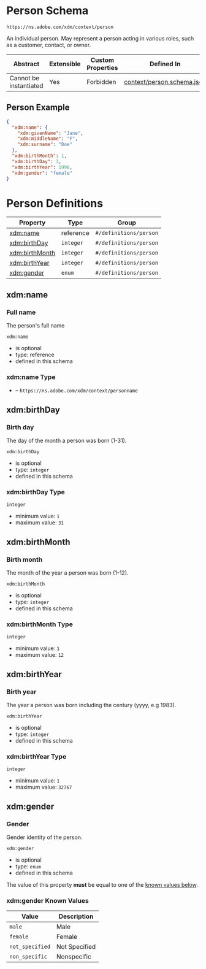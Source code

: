 ---
---

# Person Schema

```
https://ns.adobe.com/xdm/context/person
```

An individual person. May represent a person acting in various roles, such as a customer, contact, or owner.

| Abstract | Extensible | Custom Properties | Defined In |
|----------|------------|-------------------|------------|
| Cannot be instantiated | Yes | Forbidden | [context/person.schema.json](context/person.schema.json) |

## Person Example
```json
{
  "xdm:name": {
    "xdm:givenName": "Jane",
    "xdm:middleName": "F",
    "xdm:surname": "Doe"
  },
  "xdm:birthMonth": 1,
  "xdm:birthDay": 3,
  "xdm:birthYear": 1996,
  "xdm:gender": "female"
}
```

# Person Definitions

| Property | Type | Group |
|----------|------|-------|
| [xdm:name](#xdm:name) | reference | `#/definitions/person` |
| [xdm:birthDay](#xdm:birthDay) | `integer` | `#/definitions/person` |
| [xdm:birthMonth](#xdm:birthMonth) | `integer` | `#/definitions/person` |
| [xdm:birthYear](#xdm:birthYear) | `integer` | `#/definitions/person` |
| [xdm:gender](#xdm:gender) | `enum` | `#/definitions/person` |

## xdm:name
### Full name

The person&#39;s full name

`xdm:name`
* is optional
* type: reference
* defined in this schema

### xdm:name Type


* []() – `https://ns.adobe.com/xdm/context/personname`





## xdm:birthDay
### Birth day

The day of the month a person was born (1-31).

`xdm:birthDay`
* is optional
* type: `integer`
* defined in this schema

### xdm:birthDay Type


`integer`
* minimum value: `1`
* maximum value: `31`





## xdm:birthMonth
### Birth month

The month of the year a person was born (1-12).

`xdm:birthMonth`
* is optional
* type: `integer`
* defined in this schema

### xdm:birthMonth Type


`integer`
* minimum value: `1`
* maximum value: `12`





## xdm:birthYear
### Birth year

The year a person was born including the century (yyyy, e.g 1983).

`xdm:birthYear`
* is optional
* type: `integer`
* defined in this schema

### xdm:birthYear Type


`integer`
* minimum value: `1`
* maximum value: `32767`





## xdm:gender
### Gender

Gender identity of the person.

`xdm:gender`
* is optional
* type: `enum`
* defined in this schema

The value of this property **must** be equal to one of the [known values below](#xdm:gender-known-values).

### xdm:gender Known Values
| Value | Description |
|-------|-------------|
| `male` | Male |
| `female` | Female |
| `not_specified` | Not Specified |
| `non_specific` | Nonspecific |



